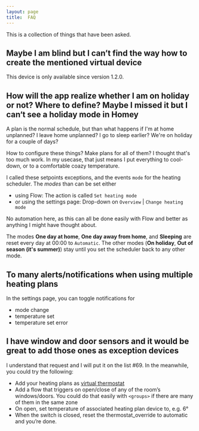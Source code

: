 ```yaml
---
layout: page
title:  FAQ
---
```


This is a collection of things that have been asked. 

## Maybe I am blind but I can’t find the way how to create the mentioned virtual device
This device is only available since version 1.2.0.

## How will the app realize whether I am on holiday or not? Where to define? Maybe I missed it but I can‘t see a holiday mode in Homey
A plan is the normal schedule, but than what happens if I'm at home unplanned? I leave home unplanned? I go to sleep earlier? We're on holiday for a couple of days?

How to configure these things? Make plans for all of them? I thought that's too much work. In my usecase, that just means I put everything to cool-down, or to a comfortable coazy temperature.

I called these setpoints exceptions, and the events `mode` for the heating scheduler. The *modes* than can be set either
- using Flow: The action is called `Set heating mode`
- or using the settings page: Drop-down on `Overview` | `Change heating mode`

No automation here, as this can all be done easily with Flow and better as anything I might have thought about. 

The modes **One day at home**, **One day away from home**, and **Sleeping** are reset every day at 00:00 to `Automatic`.
The other modes (**On holiday**, **Out of season (it's summer)**) stay until you set the scheduler back to any other mode.

## To many alerts/notifications when using multiple heating plans
In the settings page, you can toggle notifications for 
* mode change
* temperature set
* temperature set error

## I have window and door sensors and it would be great to add those ones as exception devices
I understand that request and I will put it on the list #69. In the meanwhile, you could try the following:
- Add your heating plans as [virtual thermostat](./device)
- Add a flow that triggers on open/close of any of the room’s windows/doors. You could do that easily with `<groups>` if there are many of them in the same zone
- On open, set temperature of associated heating plan device to, e.g. 6°
- When the switch is closed, reset the thermostat_override to automatic and you’re done.
